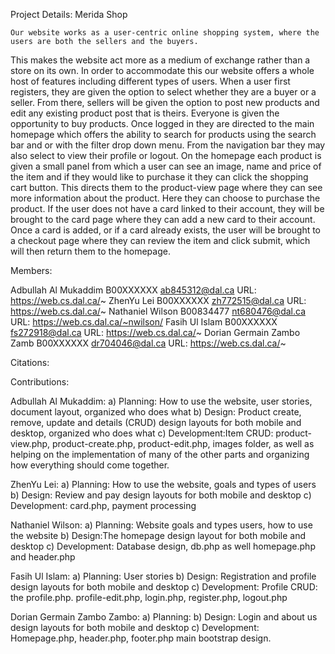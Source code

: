 Project Details: Merida Shop

	Our website works as a user-centric online shopping system, where the users are both the sellers and the buyers. 
This makes the website act more as a medium of exchange rather than a store on its own. In order to accommodate this our
website offers a whole host of features including different types of users. When a user first registers, they are given 
the option to select whether they are a buyer or a seller. From there, sellers will be given the option to post new 
products and edit any existing product post that is theirs. Everyone is given the opportunity to buy products. Once 
logged in they are directed to the main homepage which offers the ability to search for products using the search 
bar and or with the filter drop down menu. From the navigation bar they may also select to view their profile or logout. 
On the homepage each product is given a small panel from which a user can see an image, name and price of the item and 
if they would like to purchase it they can click the shopping cart button. This directs them to the product-view page 
where they can see more information about the product. Here they can choose to purchase the product. If the user 
does not have a card linked to their account, they will be brought to the card page where they can add a new card to their account.
Once a card is added, or if a card already exists, the user will be brought to a checkout page where they can review the item
and click submit, which will then return them to the homepage. 


Members:

Adbullah Al Mukaddim      B00XXXXXX ab845312@dal.ca	URL: https://web.cs.dal.ca/~
ZhenYu Lei 	          B00XXXXXX zh772515@dal.ca	URL: https://web.cs.dal.ca/~
Nathaniel Wilson          B00834477 nt680476@dal.ca	URL: https://web.cs.dal.ca/~nwilson/
Fasih Ul Islam            B00XXXXXX fs272918@dal.ca	URL: https://web.cs.dal.ca/~
Dorian Germain Zambo Zamb B00XXXXXX dr704046@dal.ca	URL: https://web.cs.dal.ca/~

Citations:


Contributions:

Adbullah Al Mukaddim:
	a) Planning: How to use the website, user stories, document layout, organized who does what
	b) Design: Product create, remove, update and details (CRUD) design layouts for both mobile and desktop, organized who does what
	c) Development:Item CRUD: product-view.php, product-create.php, product-edit.php, images folder, as well as helping on the 
	implementation of many of the other parts and organizing how everything should come together. 

ZhenYu Lei:
	a) Planning: How to use the website, goals and types of users
	b) Design: Review and pay design layouts for both mobile and desktop
	c) Development: card.php, payment processing 


Nathaniel Wilson:
	a) Planning: Website goals and types users, how to use the website
	b) Design:The homepage design layout for both mobile and desktop
	c) Development: Database design, db.php as well homepage.php and header.php

Fasih Ul Islam:
	a) Planning: User stories 
	b) Design: Registration and profile design layouts for both mobile and desktop
	c) Development: Profile CRUD: the profile.php. profile-edit.php, login.php, register.php, logout.php

Dorian Germain Zambo Zambo:
	a) Planning:
	b) Design: Login and about us design layouts for both mobile and desktop
	c) Development: Homepage.php, header.php, footer.php main bootstrap design.
